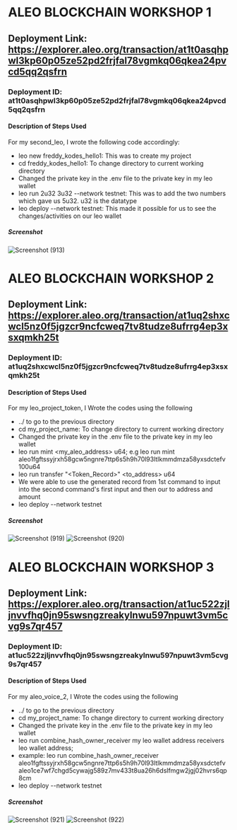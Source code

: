 # ALEO BLOCKCHAIN WORKSHOP 1 
## Deployment Link: https://explorer.aleo.org/transaction/at1t0asqhpwl3kp60p05ze52pd2frjfal78vgmkq06qkea24pvcd5qq2qsfrn
### Deployment ID: at1t0asqhpwl3kp60p05ze52pd2frjfal78vgmkq06qkea24pvcd5qq2qsfrn
#### Description of Steps Used
For my second_leo, I wrote the following code accordingly:
- leo new freddy_kodes_hello1: This was to create my project
- cd freddy_kodes_hello1: To change directory to current working directory
- Changed the private key in the .env file to the private key in my leo wallet
- leo run 2u32 3u32 --network testnet: This was to add the two numbers which gave us 5u32. u32 is the datatype
- leo deploy --network testnet: This made it possible for us to see the changes/activities on our leo wallet

##### Screenshot
![Screenshot (913)](https://github.com/user-attachments/assets/4662df35-7ef2-4e13-94f7-7ffe2d7f939b)

# ALEO BLOCKCHAIN WORKSHOP 2
## Deployment Link: https://explorer.aleo.org/transaction/at1uq2shxcwcl5nz0f5jgzcr9ncfcweq7tv8tudze8ufrrg4ep3xsxqmkh25t
### Deployment ID: at1uq2shxcwcl5nz0f5jgzcr9ncfcweq7tv8tudze8ufrrg4ep3xsxqmkh25t
#### Description of Steps Used
For my leo_project_token, I Wrote the codes using the following
- ../ to go to the previous directory
- cd my_project_name: To change directory to current working directory
- Changed the private key in the .env file to the private key in my leo wallet
- leo run mint <my_aleo_address> <amount>u64; e.g leo run mint aleo1fgftssyjrxh58gcw5ngnre7ttp6s5h9h70l93ltlkmmdmza58yxsdctefv 100u64
- leo run transfer "<Token_Record>" <to_address> <amount>u64
- We were  able to use the generated record from 1st command to input into the second command's first input and then our to address and amount
- leo deploy --network testnet

##### Screenshot
![Screenshot (919)](https://github.com/user-attachments/assets/dd319383-ec3d-43da-8103-0c24f7697f0a)
![Screenshot (920)](https://github.com/user-attachments/assets/4e061ce2-d692-4b72-b017-ae5acbedf17e)

# ALEO BLOCKCHAIN WORKSHOP 3
## Deployment Link: https://explorer.aleo.org/transaction/at1uc522zjljnvvfhq0jn95swsngzreakylnwu597npuwt3vm5cvg9s7qr457
### Deployment ID: at1uc522zjljnvvfhq0jn95swsngzreakylnwu597npuwt3vm5cvg9s7qr457
#### Description of Steps Used
For my aleo_voice_2, I Wrote the codes using the following
- ../ to go to the previous directory
- cd my_project_name: To change directory to current working directory
- Changed the private key in the .env file to the private key in my leo wallet
- leo run combine_hash_owner_receiver my leo wallet address receivers leo wallet address;
- example: leo run combine_hash_owner_receiver aleo1fgftssyjrxh58gcw5ngnre7ttp6s5h9h70l93ltlkmmdmza58yxsdctefv aleo1ce7wf7chgd5cywajg589z7mv433t8ua26h6dslfmgw2jgj02hvrs6qp8cm
- leo deploy --network testnet

##### Screenshot
![Screenshot (921)](https://github.com/user-attachments/assets/49bf9565-b317-428f-bb67-e87bfcff49e0)
![Screenshot (922)](https://github.com/user-attachments/assets/9c20c86f-2572-4d4f-8d6c-4bdea94b99a7)


